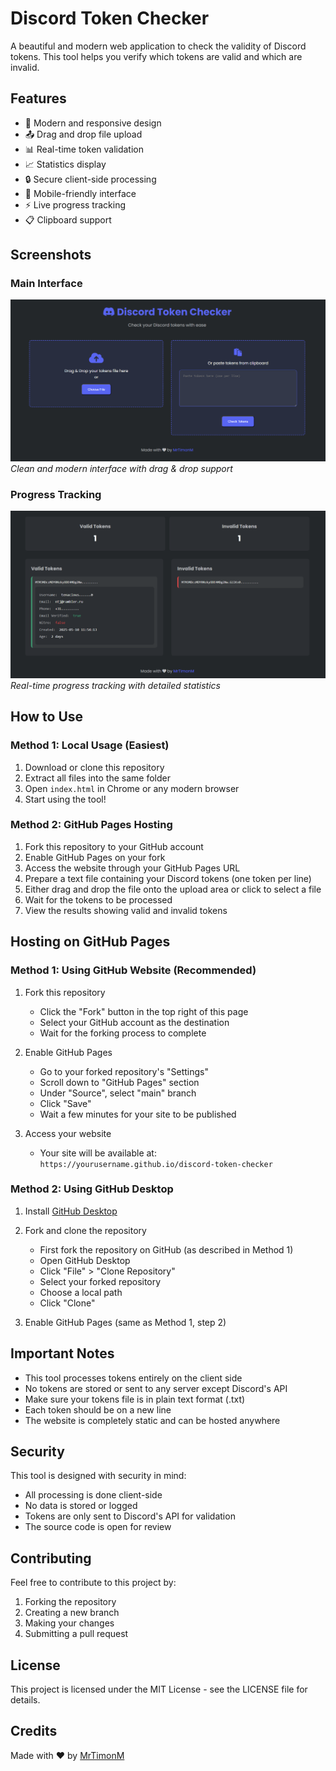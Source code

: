 # Discord Token Checker

A beautiful and modern web application to check the validity of Discord tokens. This tool helps you verify which tokens are valid and which are invalid.

## Features

- 🎨 Modern and responsive design
- 📤 Drag and drop file upload
- 📊 Real-time token validation
- 📈 Statistics display
- 🔒 Secure client-side processing
- 📱 Mobile-friendly interface
- ⚡ Live progress tracking
- 📋 Clipboard support

## Screenshots

### Main Interface
![Main Interface](1.png)
*Clean and modern interface with drag & drop support*

### Progress Tracking
![Progress Tracking](2.png)
*Real-time progress tracking with detailed statistics*

## How to Use

### Method 1: Local Usage (Easiest)
1. Download or clone this repository
2. Extract all files into the same folder
3. Open `index.html` in Chrome or any modern browser
4. Start using the tool!

### Method 2: GitHub Pages Hosting
1. Fork this repository to your GitHub account
2. Enable GitHub Pages on your fork
3. Access the website through your GitHub Pages URL
4. Prepare a text file containing your Discord tokens (one token per line)
5. Either drag and drop the file onto the upload area or click to select a file
6. Wait for the tokens to be processed
7. View the results showing valid and invalid tokens

## Hosting on GitHub Pages

### Method 1: Using GitHub Website (Recommended)

1. Fork this repository
   - Click the "Fork" button in the top right of this page
   - Select your GitHub account as the destination
   - Wait for the forking process to complete

2. Enable GitHub Pages
   - Go to your forked repository's "Settings"
   - Scroll down to "GitHub Pages" section
   - Under "Source", select "main" branch
   - Click "Save"
   - Wait a few minutes for your site to be published

3. Access your website
   - Your site will be available at: `https://yourusername.github.io/discord-token-checker`

### Method 2: Using GitHub Desktop

1. Install [GitHub Desktop](https://desktop.github.com/)

2. Fork and clone the repository
   - First fork the repository on GitHub (as described in Method 1)
   - Open GitHub Desktop
   - Click "File" > "Clone Repository"
   - Select your forked repository
   - Choose a local path
   - Click "Clone"

3. Enable GitHub Pages (same as Method 1, step 2)

## Important Notes

- This tool processes tokens entirely on the client side
- No tokens are stored or sent to any server except Discord's API
- Make sure your tokens file is in plain text format (.txt)
- Each token should be on a new line
- The website is completely static and can be hosted anywhere

## Security

This tool is designed with security in mind:
- All processing is done client-side
- No data is stored or logged
- Tokens are only sent to Discord's API for validation
- The source code is open for review

## Contributing

Feel free to contribute to this project by:
1. Forking the repository
2. Creating a new branch
3. Making your changes
4. Submitting a pull request

## License

This project is licensed under the MIT License - see the LICENSE file for details.

## Credits

Made with ❤️ by [MrTimonM](https://github.com/MrTimonM) 

